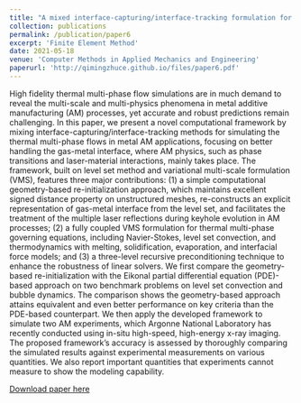 ```yaml
---
title: "A mixed interface-capturing/interface-tracking formulation for thermal multi-phase flows with emphasis on metal additive manufacturing processes"
collection: publications
permalink: /publication/paper6
excerpt: 'Finite Element Method'
date: 2021-05-18
venue: 'Computer Methods in Applied Mechanics and Engineering'
paperurl: 'http://qimingzhuce.github.io/files/paper6.pdf'
---
```

High fidelity thermal multi-phase flow simulations are in much demand to reveal the multi-scale and multi-physics
phenomena in metal additive manufacturing (AM) processes, yet accurate and robust predictions remain challenging. In this
paper, we present a novel computational framework by mixing interface-capturing/interface-tracking methods for simulating
the thermal multi-phase flows in metal AM applications, focusing on better handling the gas-metal interface, where AM
physics, such as phase transitions and laser-material interactions, mainly takes place. The framework, built on level set method
and variational multi-scale formulation (VMS), features three major contributions: (1) a simple computational geometry-based
re-initialization approach, which maintains excellent signed distance property on unstructured meshes, re-constructs an explicit
representation of gas-metal interface from the level set, and facilitates the treatment of the multiple laser reflections during
keyhole evolution in AM processes; (2) a fully coupled VMS formulation for thermal multi-phase governing equations, including
Navier-Stokes, level set convection, and thermodynamics with melting, solidification, evaporation, and interfacial force models;
and (3) a three-level recursive preconditioning technique to enhance the robustness of linear solvers. We first compare the
geometry-based re-initialization with the Eikonal partial differential equation (PDE)-based approach on two benchmark problems
on level set convection and bubble dynamics. The comparison shows the geometry-based approach attains equivalent and even
better performance on key criteria than the PDE-based counterpart. We then apply the developed framework to simulate two
AM experiments, which Argonne National Laboratory has recently conducted using in-situ high-speed, high-energy x-ray
imaging. The proposed framework’s accuracy is assessed by thoroughly comparing the simulated results against experimental
measurements on various quantities. We also report important quantities that experiments cannot measure to show the modeling
capability.

[Download paper here](http://qimingzhuce.github.io/files/paper6.pdf)
